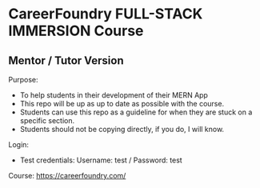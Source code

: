 # CareerFoundry FULL-STACK IMMERSION Course
## Mentor / Tutor Version

Purpose:
- To help students in their development of their MERN App
- This repo will be up as up to date as possible with the course.
- Students can use this repo as a guideline for when they are stuck on a specific section.
- Students should not be copying directly, if you do, I will know.


Login:
- Test credentials: Username: test / Password: test

Course: https://careerfoundry.com/